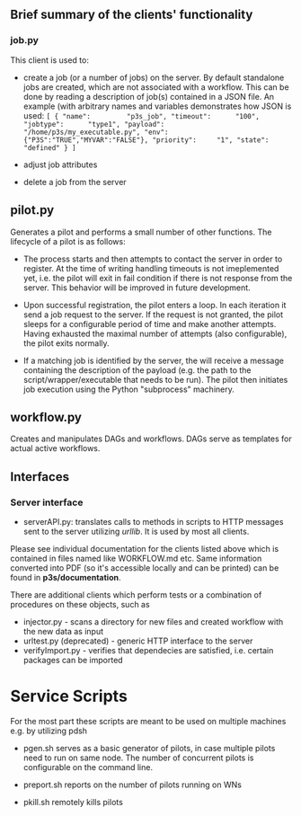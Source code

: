 ## Brief summary of the clients' functionality
### job.py

This client is used to:
* create a job (or a number of jobs) on the server. By default standalone jobs
are created, which are not associated with a workflow. This can be done by reading a description of
job(s) contained in a JSON file. An example (with arbitrary names and variables demonstrates
how JSON is used:
`[
    {
        "name":         "p3s_job",
        "timeout":      "100",
        "jobtype":      "type1",
        "payload":      "/home/p3s/my_executable.py",
        "env":          {"P3S":"TRUE","MYVAR":"FALSE"},
        "priority":     "1",
        "state":        "defined"
    }
]`

* adjust job attributes
* delete a job from the server

## pilot.py

Generates a pilot and performs a small number of other functions.
The lifecycle of a pilot is as follows:
* The process starts and then attempts to contact the server in order to register. At the time of writing
handling timeouts is not imeplemented yet, i.e. the pilot will exit in fail condition if there is not
response from the server. This behavior will be improved in future development.

* Upon successful registration, the pilot enters a loop. In each iteration it send a job request
to the server. If the request is not granted, the pilot sleeps for a configurable period of time
and make another attempts. Having exhausted the maximal number of attempts (also configurable), the pilot
exits normally.

* If a matching job is identified by the server, the will receive a message containing the description
of the payload (e.g. the path to the script/wrapper/executable that needs to be run). The pilot then
initiates job execution using the Python "subprocess" machinery.

## workflow.py

Creates and manipulates DAGs and workflows. DAGs serve as templates for actual active workflows.



## Interfaces
### Server interface

* serverAPI.py: translates calls to methods in scripts to HTTP messages sent to the server
utilizing *urllib*. It is used by most all clients.

Please see individual documentation for the clients listed above which is
contained in files named like WORKFLOW.md etc. Same information converted
into PDF (so it's accessible locally and can be printed) can be found in
**p3s/documentation**.


There are additional clients which perform tests or a combination
of procedures on these objects, such as
* injector.py - scans a directory for new files and created workflow with the new data as input
* urltest.py (deprecated) - generic HTTP interface to the server
* verifyImport.py - verifies that dependecies are satisfied, i.e. certain packages can be imported


# Service Scripts
For the most part these scripts are meant to be used on multiple machines e.g. by
utilizing pdsh
*  pgen.sh serves as a basic generator of pilots, in case multiple pilots need to run
on same node. The number of concurrent pilots is configurable on the command line.

* preport.sh reports on the number of pilots running on WNs

* pkill.sh remotely kills pilots

